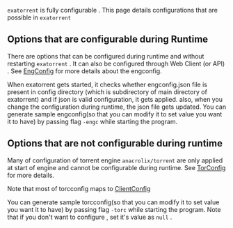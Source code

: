 `exatorrent` is fully configurable .  This page details configurations that are possible in `exatorrent`


## Options that are configurable during Runtime

There are options that can be configured during runtime and without restarting `exatorrent` . It can also be configured through Web Client (or API) . See [EngConfig](https://github.com/varbhat/exatorrent/blob/main/internal/core/vars.go#L352)  for more details about the engconfig.

When exatorrent gets started, it checks whether engconfig.json file is present in config directory (which is subdirectory of main directory of exatorrent) and if json is valid configuration, it gets applied. also, when you change the configuration during runtime, the json file gets updated.  You can generate sample engconfig(so that you can modify it to set value you want it to have) by passing flag `-engc` while starting the program.

## Options that are not configurable during runtime

Many of configuration of torrent engine `anacrolix/torrent` are only applied at start of engine and cannot be configurable during runtime. See [TorConfig](https://github.com/varbhat/exatorrent/blob/main/internal/core/vars.go#L42) for more details.

Note that most of torcconfig maps to [ClientConfig](https://github.com/anacrolix/torrent/blob/master/config.go#L23)

You can generate sample torcconfig(so that you can modify it to set value you want it to have) by passing flag `-torc` while starting the program. Note that if you don't want to configure , set it's value as `null` .
